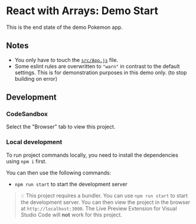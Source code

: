 # React with Arrays: Demo Start

This is the end state of the demo Pokemon app.

## Notes

- You only have to touch the [`src/App.js`](./src/App.js) file.
- Some eslint rules are overwritten to `"warn"` in contrast to the default settings. This is for demonstration purposes in this demo only. (to stop building on error)

## Development

### CodeSandbox

Select the "Browser" tab to view this project.

### Local development

To run project commands locally, you need to install the dependencies using `npm i` first.

You can then use the following commands:

- `npm run start` to start the development server

> 💡 This project requires a bundler. You can use `npm run start` to start the development server. You can then view the project in the browser at `http://localhost:3000`. The Live Preview Extension for Visual Studio Code will **not** work for this project.
